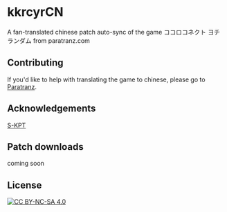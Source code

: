 # kkrcyrCN
A fan-translated chinese patch auto-sync of the game ココロコネクト ヨチランダム from paratranz.com


## Contributing
If you'd like to help with translating the game to chinese, please go to [Paratranz](https://paratranz.cn/projects/3318).

## Acknowledgements
[S-KPT](https://github.com/SpudManTwo/KPT)

## Patch downloads
coming soon

## License

[![CC BY-NC-SA 4.0][cc-by-nc-sa-image]][cc-by-nc-sa]



[cc-by-nc-sa]: http://creativecommons.org/licenses/by-nc-sa/4.0/

[cc-by-nc-sa-image]: https://licensebuttons.net/l/by-nc-sa/4.0/88x31.png

[cc-by-nc-sa-shield]: https://img.shields.io/badge/License-CC%20BY--NC--SA%204.0-lightgrey.svg
